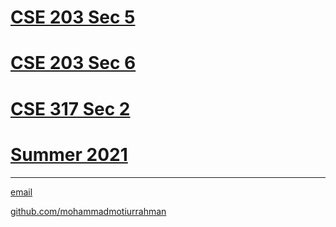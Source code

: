 # [CSE 203 Sec 5](https://mohammadmotiurrahman.github.io/cse203_5)
# [CSE 203 Sec 6](https://mohammadmotiurrahman.github.io/cse203_6)
# [CSE 317 Sec 2](https://mohammadmotiurrahman.github.io/cse317_2)
# [Summer 2021](https://mohammadmotiurrahman.github.io/summer2021)

* * *

[email](mailto:mohammadmotiurrahman@gmail.com)

[github.com/mohammadmotiurrahman](https://github.com/mohammadmotiurrahman)
